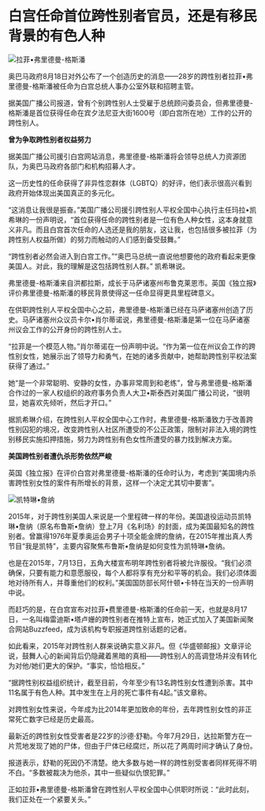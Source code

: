 # 白宫任命首位跨性别者官员，还是有移民背景的有色人种

![拉菲•弗里德曼-格斯潘](http://image.thepaper.cn/www/image/4/511/824.jpg)

奥巴马政府8月18日对外公布了一个创造历史的消息——28岁的跨性别者拉菲•弗里德曼-格斯潘被任命为白宫总统人事办公室外联和招聘主管。

据美国广播公司报道，曾有个别跨性别人士受雇于总统顾问委员会，但弗里德曼-格斯潘是首位获得任命在宾夕法尼亚大街1600号（即白宫所在地）工作的公开的跨性别人。

**曾为争取跨性别者权益努力**

据美国广播公司援引白宫网站消息，弗里德曼-格斯潘将会领导总统人力资源团队，为奥巴马政府各部门和机构招募人才。

这一历史性的任命获得了非异性恋群体（LGBTQ）的好评，他们表示很高兴看到政府开始体现出美国真正的多元化。

“这消息让我很是振奋。”美国广播公司援引跨性别人平权全国中心执行主任玛拉•凯希琳的一份声明说，“首位获得任命的跨性别者是一位有色人种女性，这本身就意义非凡。而且白宫首次任命的人选还是我的朋友，这让我，也包括很多被拉菲（为跨性别人权益所做）的努力而触动的人们感到备受鼓舞。”

“跨性别者必然会进入到白宫工作。”“奥巴马总统一直说他想要他的政府看起来更像美国人。对此，我的理解是这包括跨性别人群。” 凯希琳说。

弗里德曼-格斯潘来自洪都拉斯，成长于马萨诸塞州布鲁克莱恩市。英国《独立报》评价弗里德曼-格斯潘的移民背景使得这一任命显得更具里程碑意义。

在供职跨性别人平权全国中心之前，弗里德曼-格斯潘已经在马萨诸塞州创造了历史。马萨诸塞州众议员卡尔•肖尔蒂诺说，弗里德曼-格斯潘是第一位在马萨诸塞州议会工作的公开身份的跨性别人士。

“拉菲是一个模范人物。”肖尔蒂诺在一份声明中说。“作为第一位在州议会工作的跨性别女性，她展示出了领导力和勇气，在她的诸多贡献中，她帮助跨性别平权法案获得了通过。”

她“是一个非常聪明、安静的女性，办事非常周到和老练”，曾与弗里德曼-格斯潘合作过的一家人权组织的政府事务负责人大卫•斯泰西对美国广播公司说，“很明显，她喜欢先倾听，然后才开口。”

据凯希琳介绍，在跨性别人平权全国中心工作时，弗里德曼-格斯潘致力于改善跨性别囚犯的境况，改变跨性别人社区所遭受的不公正政策，限制对非法入境的跨性别移民实施扣押措施，努力为跨性别有色女性所遭受的暴力找到解决方案。

**美国跨性别者遭仇杀形势依然严峻**

英国《独立报》在评价白宫对弗里德曼-格斯潘的任命时认为，考虑到“美国境内杀害跨性别女性的案件有所增长的背景，这样一个决定尤其切中要害”。

![凯特琳•詹纳](http://image.thepaper.cn/www/image/4/511/825.jpg)

2015年，对于跨性别美国人来说是一个里程碑一样的年份。美国退役运动员凯特琳•詹纳（原名布鲁斯•詹纳）登上7月《名利场》的封面，成为美国最知名的跨性别者。曾赢得1976年夏季奥运会男子十项全能金牌的詹纳，在2015年推出真人秀节目“我是凯特”，主要内容聚焦布鲁斯•詹纳是如何变性为凯特琳•詹纳。

也是在2015年，7月13日，五角大楼宣布明年跨性别者将被允许服役。“我们必须确保，只要有能力和意愿服役，每个人都将享有充分和平等的机会。我们必须体面地对待所有人，并尊重他们的权利。”美国国防部长阿什顿•卡特在当天的一份声明中说。

而赶巧的是，在白宫宣布对拉菲•费里德曼-格斯潘的任命前一天，也就是8月17日，一名叫梅雷迪斯•塔卢姗的跨性别者在推特上宣布，她正式加入了美国新闻聚合网站Buzzfeed，成为该机构专职报道跨性别话题的记者。

如此看来，2015年对跨性别人群来说确实意义非凡。但《华盛顿邮报》文章评论说，鼓舞人心的新闻背后仍隐藏着黑暗的真相——跨性别人的高调登场并没有转化为对他/她们更大的保护。“事实，恰恰相反。”

“据跨性别权益组织统计，截至目前，今年至少有13名跨性别女性遭到杀害。其中11名属于有色人种。其中发生在上月的死亡事件有4起。”该文章称。

对跨性别女性来说，今年成为比2014年更加致命的年份，去年跨性别女性的非正常死亡数字已经是历史最高。

最新近的跨性别女性受害者是22岁的沙德·舒勒。今年7月29日，达拉斯警方在一片荒地发现了她的尸体，但由于尸体已经腐烂，所以花了两周时间才确认了身份。

报道表示，舒勒的死因仍不清楚。绝大多数与她一样的跨性别受害者同样死得不明不白。“多数被裁决为他杀，其中一些疑似仇恨犯罪。”

正如拉菲•弗里德曼-格斯潘曾在跨性别人平权全国中心供职时所说：“此时此刻，我们正处在一个紧要关头。”
<!-- tcd_original_link https://m.thepaper.cn/newsDetail_forward_1366064 -->
